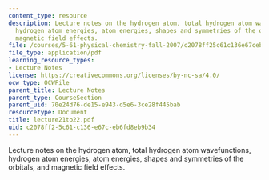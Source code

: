 ```yaml
---
content_type: resource
description: Lecture notes on the hydrogen atom, total hydrogen atom wavefunctions,
  hydrogen atom energies, atom energies, shapes and symmetries of the orbitals, and
  magnetic field effects.
file: /courses/5-61-physical-chemistry-fall-2007/c2078ff25c61c136e67ceb6fd8eb9b34_lecture21to22.pdf
file_type: application/pdf
learning_resource_types:
- Lecture Notes
license: https://creativecommons.org/licenses/by-nc-sa/4.0/
ocw_type: OCWFile
parent_title: Lecture Notes
parent_type: CourseSection
parent_uid: 70e24d76-de15-e943-d5e6-3ce28f445bab
resourcetype: Document
title: lecture21to22.pdf
uid: c2078ff2-5c61-c136-e67c-eb6fd8eb9b34
---
```

Lecture notes on the hydrogen atom, total hydrogen atom wavefunctions, hydrogen atom energies, atom energies, shapes and symmetries of the orbitals, and magnetic field effects.